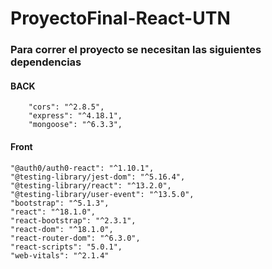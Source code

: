 # ProyectoFinal-React-UTN

### Para correr el proyecto se necesitan las siguientes dependencias

#### BACK

        "cors": "^2.8.5",
        "express": "^4.18.1",
        "mongoose": "^6.3.3",

#### Front

    "@auth0/auth0-react": "^1.10.1",
    "@testing-library/jest-dom": "^5.16.4",
    "@testing-library/react": "^13.2.0",
    "@testing-library/user-event": "^13.5.0",
    "bootstrap": "^5.1.3",
    "react": "^18.1.0",
    "react-bootstrap": "^2.3.1",
    "react-dom": "^18.1.0",
    "react-router-dom": "^6.3.0",
    "react-scripts": "5.0.1",
    "web-vitals": "^2.1.4"